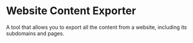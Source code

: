# Website Content Exporter
 A tool that allows you to export all the content from a website, including its subdomains and pages.

